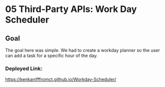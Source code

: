# 05 Third-Party APIs: Work Day Scheduler

## Goal
The goal here was simple. We had to create a workday planner so the user can add a task for a specific hour of the day.



### Deployed Link:
https://kenkanifffromct.github.io/Workday-Scheduler/

